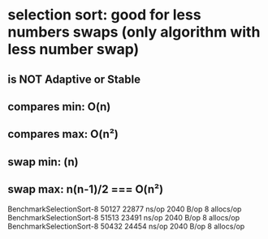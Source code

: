 
# selection sort: good for less numbers swaps (only algorithm with less number swap)
## is NOT Adaptive or Stable
## compares min: O(n)
## compares max: O(n²)
## swap min: (n)
## swap max: n(n-1)/2 === O(n²)


BenchmarkSelectionSort-8   	   50127	     22877 ns/op	    2040 B/op	       8 allocs/op
BenchmarkSelectionSort-8   	   51513	     23491 ns/op	    2040 B/op	       8 allocs/op
BenchmarkSelectionSort-8   	   50432	     24454 ns/op	    2040 B/op	       8 allocs/op

